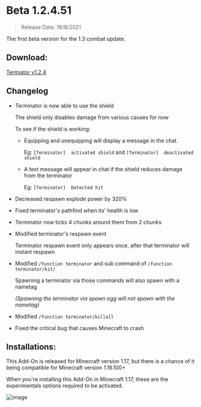 # Beta 1.2.4.51
> Release Date: 19/8/2021

The first beta version for the 1.3 combat update.

## Download:
[Termiator v1.2.4](https://cdn.discordapp.com/attachments/571863283657867294/877869489218260992/terminator_v1.2.4.mcaddon)

## Changelog
- Terminator is now able to use the shield

   The shield only disables damage from various causes for now

   To see if the shield is working:
 
   - Equipping and unequipping will display a message in the chat. 
 
     Eg: `[Terminator]  activated shield` and `[Terminator]  deactivated shield`
 
   - A text message will appear in chat if the shield reduces damage from the terminator
 
     Eg: `[Terminator]  Detected hit`
   
- Decreased respawn explode power by 320%
- Fixed terminator's pathfind when its' health is low
- Terminator now ticks 4 chunks around them from 2 chunks
- Modified terminator's respawn event

  Terminator respawn event only appears once, after that terminator will instant respawn

- Modified `/function terminator` and sub command of `/function terminator/kit/`
  
  Spawning a terminator via those commands will also spawn with a nametag
  
  *(Spawning the terminator via spawn egg will not spawn with the nametag)*
  
- Modified `/function terminator/killall`
- Fixed the critical bug that causes Minecraft to crash

## Installations:
This Add-On is released for Minecraft version 1.17, but there is a chance of it being compatible for Minecraft version 1.16.100+

When you're installing this Add-On in Minecraft 1.17, these are the experimentals options required to be activated.

![image](https://media.discordapp.net/attachments/571487722934370314/865864657171644446/requirement.png)
